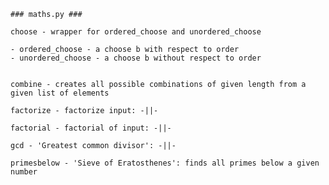     ### maths.py ###

    choose - wrapper for ordered_choose and unordered_choose
    
    - ordered_choose - a choose b with respect to order
    - unordered_choose - a choose b without respect to order


    combine - creates all possible combinations of given length from a given list of elements

    factorize - factorize input: -||-

    factorial - factorial of input: -||-

    gcd - 'Greatest common divisor': -||-

    primesbelow - 'Sieve of Eratosthenes': finds all primes below a given number
